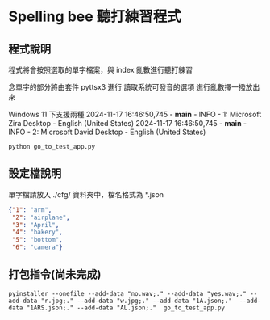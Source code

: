 
# Spelling bee 聽打練習程式

## 程式說明

程式將會按照選取的單字檔案，與 index 亂數進行聽打練習

念單字的部分將由套件 pyttsx3 進行 讀取系統可發音的選項 進行亂數擇一撥放出來


Windows 11 下支援兩種
2024-11-17 16:46:50,745 - __main__ - INFO - 1: Microsoft Zira Desktop - English (United States)
2024-11-17 16:46:50,745 - __main__ - INFO - 2: Microsoft David Desktop - English (United States)

```
python go_to_test_app.py
```

## 設定檔說明
單字檔請放入 ./cfg/ 資料夾中，檔名格式為 *.json
```json
{"1": "arm",
 "2": "airplane",
 "3": "April",
 "4": "bakery",
 "5": "bottom",
 "6": "camera"}
```


## 打包指令(尚未完成)

```
pyinstaller --onefile --add-data "no.wav;." --add-data "yes.wav;." --add-data "r.jpg;." --add-data "w.jpg;." --add-data "1A.json;."  --add-data "1ARS.json;." --add-data "AL.json;."  go_to_test_app.py
```